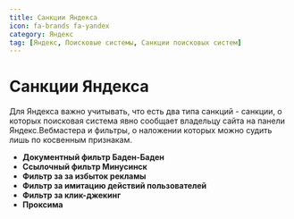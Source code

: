 ```yaml
---
title: Санкции Яндекса
icon: fa-brands fa-yandex
category: Яндекс
tag: [Яндекс, Поисковые системы, Санкции поисковых систем]
---
```


# Санкции Яндекса

Для Яндекса важно учитывать, что есть два типа санкций - санкции, о которых поисковая система явно сообщает владельцу сайта на панели Яндекс.Вебмастера и фильтры, о наложении которых можно судить лишь по косвенным признакам.

* **Документный фильтр Баден-Баден**
* **Ссылочный фильтр Минусинск**
* **Фильтр за за избыток рекламы**
* **Фильтр за имитацию действий пользователей**
* **Фильтр за клик-джекинг**
* **Проксима** 
